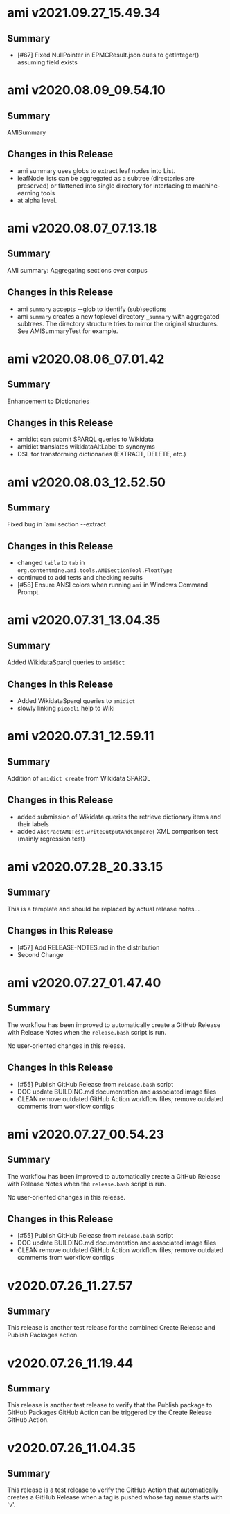 # ami v2021.09.27_15.49.34
## Summary


- [#67] Fixed NullPointer in EPMCResult.json dues to getInteger() assuming field exists


# ami v2020.08.09_09.54.10
## Summary

AMISummary 

## Changes in this Release
- ami summary uses globs to extract leaf nodes into List<File>. 
- leafNode lists can be aggregated as a subtree (directories are preserved) or flattened into single directory for interfacing to machine-earning tools
- at alpha level.


# ami v2020.08.07_07.13.18
## Summary

AMI summary: Aggregating sections over corpus

## Changes in this Release
- ami `summary` accepts --glob to identify (sub)sections
- ami `summary` creates a new toplevel directory `_summary` with aggregated subtrees. The
directory structure tries to mirror the original structures. See AMISummaryTest for
example.
 


# ami v2020.08.06_07.01.42
## Summary

Enhancement to Dictionaries 

## Changes in this Release
- amidict can submit SPARQL queries to Wikidata
- amidict translates wikidataAltLabel to synonyms
- DSL for transforming dictionaries (EXTRACT, DELETE, etc.)


# ami v2020.08.03_12.52.50
## Summary

Fixed bug in `ami section --extract

## Changes in this Release
- changed `table` to `tab` in `org.contentmine.ami.tools.AMISectionTool.FloatType`
- continued to add tests and checking results
- [#58] Ensure ANSI colors when running `ami` in Windows Command Prompt.


# ami v2020.07.31_13.04.35
## Summary

Added WikidataSparql queries to `amidict`

## Changes in this Release
- Added WikidataSparql queries to `amidict`
- slowly linking `picocli` help to Wiki


# ami v2020.07.31_12.59.11
## Summary

Addition of `amidict create` from Wikidata SPARQL

## Changes in this Release
- added submission of Wikidata queries the retrieve dictionary items and their labels
- added `AbstractAMITest.writeOutputAndCompare(` XML comparison test (mainly regression test)


# ami v2020.07.28_20.33.15
## Summary

This is a template and should be replaced by actual release notes...

## Changes in this Release
- [#57] Add RELEASE-NOTES.md in the distribution
- Second Change


# ami v2020.07.27_01.47.40
## Summary

The workflow has been improved to automatically create a GitHub Release with Release Notes when the `release.bash` script is run.

No user-oriented changes in this release.

## Changes in this Release
* [#55] Publish GitHub Release from `release.bash` script
* DOC update BUILDING.md documentation and associated image files
* CLEAN remove outdated GitHub Action workflow files; remove outdated comments from workflow configs


# ami v2020.07.27_00.54.23
## Summary

The workflow has been improved to automatically create a GitHub Release with Release Notes when the `release.bash` script is run.

No user-oriented changes in this release.

## Changes in this Release
* [#55] Publish GitHub Release from `release.bash` script
* DOC update BUILDING.md documentation and associated image files
* CLEAN remove outdated GitHub Action workflow files; remove outdated comments from workflow configs


# v2020.07.26_11.27.57

## Summary

This release is another test release for the combined Create Release and Publish Packages action.

# v2020.07.26_11.19.44

## Summary

This release is another test release to verify that the Publish package to GitHub Packages GitHub Action can be triggered by the Create Release GitHub Action.


# v2020.07.26_11.04.35

## Summary

This release is a test release to verify the GitHub Action that automatically creates a GitHub Release when a tag is pushed whose tag name starts with 'v'.
